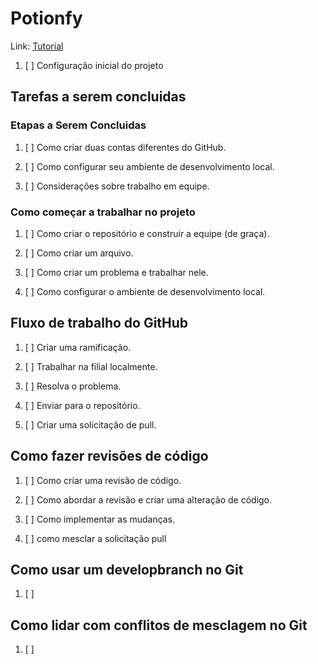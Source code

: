 # Potionfy

Link: [Tutorial](https://www.freecodecamp.org/news/how-to-use-git-and-github-in-a-team-like-a-pro/)

1. [ ] Configuração inicial do projeto

## Tarefas a serem concluidas

### Etapas a Serem Concluidas

1. [ ] Como criar duas contas diferentes do GitHub.

2. [ ] Como configurar seu ambiente de desenvolvimento local.

3. [ ] Considerações sobre trabalho em equipe.

### Como começar a trabalhar no projeto

1. [ ] Como criar o repositório e construir a equipe (de graça).

2. [ ] Como criar um arquivo.

3. [ ] Como criar um problema e trabalhar nele.

4. [ ] Como configurar o ambiente de desenvolvimento local.

## Fluxo de trabalho do GitHub

1. [ ] Criar uma ramificação.

2. [ ] Trabalhar na filial localmente.

3. [ ] Resolva o problema.

4. [ ] Enviar para o repositório.

5. [ ] Criar uma solicitação de pull.


## Como fazer revisões de código

1. [ ] Como criar uma revisão de código.

2. [ ] Como abordar a revisão e criar uma alteração de código.

3. [ ] Como implementar as mudanças.

4. [ ] como mesclar a solicitação pull

## Como usar um developbranch no Git

1. [ ] 

## Como lidar com conflitos de mesclagem no Git

1. [ ]
